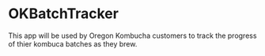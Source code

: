 # OKBatchTracker

This app will be used by Oregon Kombucha customers to track the progress of thier kombuca batches as they brew.
